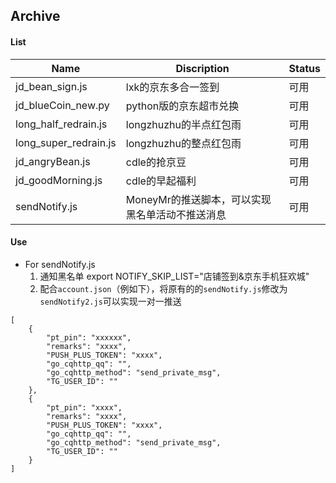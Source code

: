 ## Archive

#### List
|Name|Discription|Status|
|---|---|---|
|jd_bean_sign.js|lxk的京东多合一签到|可用|
|jd_blueCoin_new.py|python版的京东超市兑换|可用|
|long_half_redrain.js|longzhuzhu的半点红包雨|可用|
|long_super_redrain.js|longzhuzhu的整点红包雨|可用|
|jd_angryBean.js|cdle的抢京豆|可用|
|jd_goodMorning.js|cdle的早起福利|可用|
|sendNotify.js|MoneyMr的推送脚本，可以实现黑名单活动不推送消息|可用|

#### Use

* For sendNotify.js
  1. 通知黑名单 export NOTIFY_SKIP_LIST="店铺签到&京东手机狂欢城"
  2. 配合`account.json`（例如下），将原有的的`sendNotify.js`修改为`sendNotify2.js`可以实现一对一推送
```
[
    {
        "pt_pin": "xxxxxx",
        "remarks": "xxxx",
        "PUSH_PLUS_TOKEN": "xxxx",
        "go_cqhttp_qq": "",
        "go_cqhttp_method": "send_private_msg",
        "TG_USER_ID": ""
    },
    {
        "pt_pin": "xxxx",
        "remarks": "xxxx",
        "PUSH_PLUS_TOKEN": "xxxx",
        "go_cqhttp_qq": "",
        "go_cqhttp_method": "send_private_msg",
        "TG_USER_ID": ""
    }
]
```
